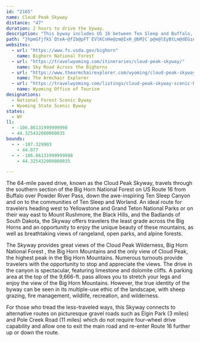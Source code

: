 ```yaml
---
id: "2165"
name: Cloud Peak Skyway
distance: "47"
duration: 2 hours to drive the byway.
description: "This byway includes US 16 between Ten Sleep and Buffalo, through the Big Horn National Forest. It is a popular route to Yellowstone National Park, the Black Hills and Mount Rushmore."
path: "}hpmGfjfkS`QteA~@fIb@pFT`EVlKCnHe@zm@IxH_@bM}C`p@e@lEyBtLm@dEGzA?jDZrEn@rCz@fClAtB|FfIfBxC~AlDnAxD|AfHrC|Sn@`ErAxG~@xG^`ENxEh@tc@_@tIcCfWCrC\\zDh@rCd@pAh@`Aj@x@lA`AbB|@lBXlB?vEeAjCSjCVzCnA~AvAnHhKxBfCfXnVtA|@lAZ~BDrAY~@k@x@y@l@eAhBaG`@aAl@_AnAeAt@_@vAYx@?hB^hAl@`A~@bI`JxAvAxAbAlCpAvKzB|Bv@nBdBpIrJ~Az@lARhBDpEy@t@GlADhAXn@ZhDxBr@Xx@VzAF|@G~@SzE_CdBi@lBUnB?vC^`OzDfBX`AB`AOz@[xAeAlAeBnDoHpAsAxAw@nAOhA?|F`BnBDpAQxQuExBc@rE_@lBBlEZbCd@rZzJvAp@hClBlF`FrAdAxBx@z@J`A?~@MxAo@rAgAt@aAx@sBZqAfAoIb@kBbAsBtAsAhAm@nBQjGr@jBAv@Qn@_@xAsAbAqBb@aBToCNcFj@oD\\aA`@{@fBuBhAq@lA[zQs@bCs@|@o@xAyAtA}C|@}DJaBBeBIaJHeBXiCn@aC~@qBhByB`EaCrGyC`KgFrBeBlBqBrE{G|@gA~AaArBi@hAAbAL~B~@`FlEhAl@hB\\p@?pAQdAe@bA{@z@sA|B}EfAgBv@aAzAkAbCeAxHiA`Bc@`CmAnGeF~A{@bAYhBYlCEbD`@xmB|f@lDr@hBL`k@pApHBdAGzA_@tBaAxAkAbAuAhA}B`L_[hAuEt@kERyATmE?sAGsCc@oGMmDFeCLkAv@kCjAoBbBkArA_@rAErARjAj@|A|A^z@h@dBl@fFhAnHd@dBb@`Af@r@fB~Ar@PdBL~@Gv@WhAo@bAcAb@u@nBaFjA_CbBgBvA}@dCm@|XgDvCQbCR|Bj@xAl@rAx@rCpCrJ|OvBxBrB`AhCb@xBEfCe@pLuChBWfA?`BRvBdA~AlBh@dApLl_@`IfX~BvGvAvCdJjPbCvFtAzEt@rD`DvSz@tDfApDfGhOt@xBd@~B\\`CnBhT|@xHr@|E~C~O|@lF~Ftj@x@nExBdJRpADtAE~BOrAUlAmA~Dg@`DG`C^~LDrDG`FSnDy@lH_BlH_`@ryAuHjZu@fEYzBwE~`@Y~EKrH?rf@TrEbB|L^zDRdDDrDEzEObC_@fDcAfF}ChL[rDBfBJdA~AnIJdABpDUzBk@xByMf`@qApEkBhIi@jD_@rDcA~TQpBWdAe@xAc@t@iEjEw@`Ay@pBU`ASdBAfCP`C\\|ArArC`Wtc@pAjBfBlBbHdGx@~@rA`Cr@rCTzAH~AGzDO|AaCnNm@fEU`E?lBTvD|BhSrCxd@D`COvCStAg@xB{AtDsFzLo@dAy@v@mBz@_BLmAMqKmDqAMoBFeC|@_BrAm@t@u@|A}@hDU~C_A|\\}Anw@_@tHwG~cAUjFCzDHhFbBtS^lGHhUAnSWrD_@`DSjAu@tCaC~F}FzKi@tAg@hBa@nBQdASlCCjDFnB^dEj@rCxBlGnGtOnAzD^`Bh@~DPxFB~C\\zGpAnHfC~HbAtEdAdIl@fCbBlD~CxCfBxB~@`B|I`SfAfBdBrBpGzElAhA~CbEfBjDzA`Fn@rCh@jDb@zGEfIi@pGo@xDm@xBoApD_MhXgXzk@aq@vyAgGzPkMx_@sBlDoAlBy@|@y@f@aBr@_C`@}A?}Ly@wCPiFvBmCrCyC|DcBdBiB`AgEnA{@F{EQcAJeA|@q@rAWhAGvALrAnAdExAvFdAjCf@x@lDnDvEvCjAtAb@v@bClHx@jArBlA~ClAv@d@n@r@`AdBX`Ab@jCBlDYxCY`A_AdBiBdB{E`BoBdAsBxAsAlByArCy@nCi@vCUtDEpDPzDp@lDr@~B\\z@vCvEtTjZdEfFnB~AvCfApKv@lGRbHr@dIfBfFlBfFlCpKrHbCpAnAf@pCf@tBJrCS|S_EhWoFnCKfGx@fCGr@K~@YxAs@fEyDxAe@rGgAv@_@nAkArDgHr@y@bAs@hCm@hBIrGTfC`@t@^~@~@v@fA|DfH~AvBbA|@jK~H|FpDfGtE~At@rBn@pIlAlDt@|E~ArF|BhMnGzMxHrDlC|BtBhCbDdM|PrClExBfEfJnT~ArClCfD~B`CnH`FhB|B~@rBbArDxApNRbA^n@^V\\Dn@IZS^iA?iBe@aBsBsEi@gB[sAy@yGwAuEwBeGu@mDu@_FmB{GOuA?c@Jm@j@s@PEr@?^Ph@z@FVVzIt@~D|@lBbHrHl@x@n@tATv@b@`Cp@`Gl@rBx@jAzGlHtAnB|BdEjApCvBvGr@|A`AfAtEfDhBdBhA`BnFtK~BdGz@lDbAfLd@lB^p@r@x@|ClCrHvKx@~@x@j@pGlAnB~@fBlBnAfCr@~Bj@lCtClP`AhHNvBHfEYbEy@vEOfCCpAJ`Bp@jDbBbG|CxHxAzBdBvAt@Z|@P|BElCYbEKbCFrAVhAd@t@p@hArBxAfFbE|Rv@tF^zHt@dGpEjUdCrIfFhOnCxJ"
websites:
  - url: "https://www.fs.usda.gov/bighorn"
    name: Bighorn National Forest
  - url: "https://travelwyoming.com/itineraries/cloud-peak-skyway/"
    name: Sky Road Across the Bighorns
  - url: "https://www.thearmchairexplorer.com/wyoming/cloud-peak-skyway.php"
    name: The Armchair Explorer
  - url: "https://travelwyoming.com/listings/cloud-peak-skyway-scenic-byway"
    name: Wyoming Office of Tourism
designations:
  - National Forest Scenic Byway
  - Wyoming State Scenic Byway
states:
  - WY
ll:
  - -106.86131999999998
  - 44.325432000000035
bounds:
  - - -107.329903
    - 44.077
  - - -106.86131999999998
    - 44.325432000000035

---
```


The 64-mile paved drive, known as the Cloud Peak Skyway, travels through the southern section of the Big Horn National Forest on US Route 16 from Buffalo over Powder River Pass, down the awe-inspiring Ten Sleep Canyon and on to the communities of Ten Sleep and Worland.  An ideal route for travelers heading west to Yellowstone and Grand Teton National Parks or on their way east to Mount Rushmore, the Black Hills, and the Badlands of South Dakota, the Skyway offers travelers the least grade across the Big Horns and an opportunity to enjoy the unique beauty of these mountains, as well as breathtaking views of rangeland, open parks, and alpine forests.

The Skyway provides great views of the Cloud Peak Wilderness, Big Horn National Forest , the Big Horn Mountains and the only view of Cloud Peak, the highest peak in the Big Horn Mountains. Numerous turnouts provide travelers with the opportunity to stop and appreciate the views. The drive in the canyon is spectacular, featuring limestone and dolomite cliffs. A parking area at the top of the 9,666-ft. pass allows you to stretch your legs and enjoy the view of the Big Horn Mountains. However, the true identity of the byway can be seen in its multiple-use ethic of the landscape, with sheep grazing, fire management, wildlife, recreation, and wilderness.

For those who tread the less-traveled ways, this Skyway connects to alternative routes on picturesque gravel roads such as Elgin Park (3 miles) and Pole Creek Road (11 miles) which do not require four-wheel drive capability and allow one to exit the main road and re-enter Route 16 further up or down the route. 
